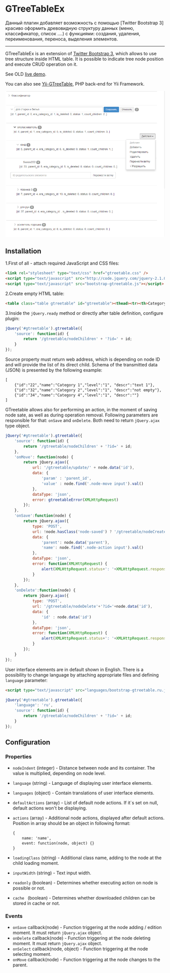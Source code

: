 GTreeTableEx
==========

Данный плагин добавляет возможность с помощью [Twitter Bootstrap 3] красиво оформить древовидную структуру данных (меню, классификатор, список ....) с функциями: создания, удаления, переименования, переноса, выделения элементов.

--------------------------

GTreeTableEx is an extension of [Twitter Bootstrap 3](http://getbootstrap.com), which allows to use tree structure inside HTML table.
It is possible to indicate tree node position and execute CRUD operation on it.

See OLD [live demo](http://gtreetable.gilek.net).

You can also see [Yii-GTreeTable](http://www.yiiframework.com/extension/gtreetable/), PHP back-end for Yii Framework.

![](https://github.com/Avtonom/GTreeTable/blob/master/img/demo.png)

Installation
--------------------------
1.First of all - attach required JavaScript and CSS files:

```html
<link rel="stylesheet" type="text/css" href="gtreetable.css" />
<script type="text/javascript" src="http://code.jquery.com/jquery-2.1.0.min.js"></script>
<script type="text/javascript" src="bootstrap-gtreetable.js"></script>
```

2.Create empty HTML table:

```html
<table class="table gtreetable" id="gtreetable"><thead><tr><th>Category</th></tr></thead></table>
```

3.Inside the `jQuery.ready` method or directly after table definition, configure plugin:

```javascript
jQuery('#gtreetable').gtreetable({
    'source': function(id) {
        return '/gtreetable/nodeChildren' + '?id=' + id;
    }
});
```

Source property must return web address, which is depending on node ID and will provide the list of its direct child.
Schema of the transmitted data (JSON) is presented by the following example:
 
``` 
[
	{"id":"22","name":"Category 1","level":"1", "descr":"text 1"},
	{"id":"32","name":"Category 2","level":"1", "descr":"not empty"},
	{"id":"34","name":"Category 4","level":"1", "descr":""}
]
```

GTreetable allows also for performing an action, in the moment of saving node sate, as well as during operation removal.
Following parameters are responsible for that: `onSave` and `onDelete`. Both need to return `jQuery.ajax` type object. 

```javascript
jQuery('#gtreetable').gtreetable({
    'source': function(id) {
        return '/gtreetable/nodeChildren' + '?id=' + id;
    },
    'onMove': function(node) {
        return jQuery.ajax({
            url: '/gtreetable/update/' + node.data('id'),
            data: {
                'param' : 'parent_id',
                'value' : node.find('.node-move input').val()
            },
            dataType: 'json',
            error: gtreetableError(XMLHttpRequest)
        });
    },
	'onSave':function(node) {
		return jQuery.ajax({
			type: 'POST',
			url: !node.hasClass('node-saved') ? '/gtreetable/nodeCreate' : '/gtreetable/nodeUpdate'+'?id='+node.data('id'),
			data: {
				'parent': node.data('parent'),
				'name': node.find('.node-action input').val()
			},
			dataType: 'json',
			error: function(XMLHttpRequest) {
				alert(XMLHttpRequest.status+': '+XMLHttpRequest.responseText);
			}
		});        
	},
	'onDelete':function(node) {
		return jQuery.ajax({
			type: 'POST',
			url: '/gtreetable/nodeDelete'+'?id='+node.data('id'),
			data: {
				'id' : node.data('id')
			},
			dataType: 'json',
			error: function(XMLHttpRequest) {
				alert(XMLHttpRequest.status+': '+XMLHttpRequest.responseText);
			}
		});  
	}
});
```

User interface elements are in default shown in English. There is a possibility to change language by attaching appropriate files and defining `language` parameter:

```html
<script type="text/javascript" src="languages/bootstrap-gtreetable.ru.js"></script>
```
```javascript
jQuery('#gtreetable').gtreetable({
	'language': 'ru',
    'source': function(id) {
        return '/gtreetable/nodeChildren' + '?id=' + id;
    }
});
```


Configuration
------------

### Properties

+ `nodeIndent` (integer) - Distance between node and its container. The value is multiplied, depending on node level.
+ `language` (string) - Language of displaying user interface elements.
+ `languages` (object) - Contain translations of user interface elements.
+ `defaultActions` (array) - List of default node actions. If it`s set on null, default actions won't be displaying.
+ `actions` (array) - Additional node actions, displayed after default actions. Position in array should be an object in following format:

	```
	{
	    name: 'name',
	    event: function(node, object) {}
	}
	```

+ `loadingClass` (string) - Additional class name, adding to the node at the child loading moment.
+ `inputWidth` (string) - Text input width.
+ `readonly` (boolean) - Determines whether executing action on node is possible or not.
+ `cache ` (boolean) - Determines whether downloaded children can be stored in cache or not.

### Events
+ `onSave` callback(node) - Function triggering at the node adding / edition moment. It must return `jQuery.ajax` object.
+ `onDelete` callback(node) - Function triggering at the node deleting moment. It must return `jQuery.ajax` object.
+ `onSelect` callback(node, object) - Function triggering at the node selecting moment.
+ `onMove` callback(node) - Function triggering at the node changes to the parent.
